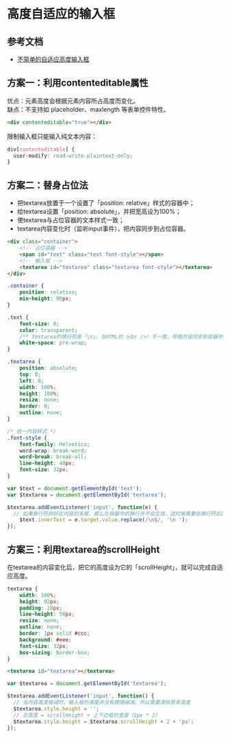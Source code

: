 # 高度自适应的输入框

## 参考文档
- [不简单的自适应高度输入框](https://juejin.im/post/5b7653bde51d454dba70c0b1)

## 方案一：利用contenteditable属性
优点：元素高度会根据元素内容所占高度而变化。  
缺点：不支持如 placeholder、maxlength 等表单控件特性。  
```html
<div contenteditable="true"></div>
```
限制输入框只能输入纯文本内容：
```css
div[contenteditable] {
  user-modify: read-write-plaintext-only;
}
```

## 方案二：替身占位法
- 把textarea放置于一个设置了「position: relative」样式的容器中；
- 给textarea设置「position: absolute」，并把宽高设为100%；
- 使textarea与占位容器的文本样式一致；
- textarea内容变化时（监听input事件），把内容同步到占位容器。

```html
<div class="container">
	<!-- 占位容器 -->
	<span id="text" class="text font-style"></span>
	<!-- 输入框 -->
	<textarea id="textarea" class="textarea font-style"></textarea>
</div>
```
```css
.container {
	position: relative;
	min-height: 90px;
}

.text {
	font-size: 0;
	color: transparent;
	/** textarea的换行符是「\n」，与HTML的（<br />）不一致，导致内容同步到容器中后丢失了换行。 **/
	white-space: pre-wrap; 
}

.textarea {
	position: absolute;
	top: 0;
	left: 0;
	width: 100%;
	height: 100%;
	resize: none;
	border: 0;
	outline: none;
}

/* 统一内容样式 */
.font-style {
	font-family: Helvetica;
	word-wrap: break-word;
	word-break: break-all;
	line-height: 48px;
	font-size: 32px;
}
```
```js
var $text = document.getElementById('text');
var $textarea = document.getElementById('textarea');

$textarea.addEventListener('input', function(e) {
  // 如果换行符刚好在内容的末尾，那么在容器中的换行并不会生效，这时候需要在换行符后面补上一个空格（或者其他非空白字符）。
	$text.innerText = e.target.value.replace(/\n$/, '\n ');
});
```

## 方案三：利用textarea的scrollHeight
在textarea的内容变化后，把它的高度设为它的「scrollHeight」，就可以完成自适应高度。
```css
textarea {
    width: 100%;
    height: 92px;
    padding: 20px;
    line-height: 50px;
    resize: none;
    outline: none;
    border: 1px solid #ccc;
    background: #eee;
    font-size: 32px;
    box-sizing: border-box;
}
```
```html
<textarea id="textarea"></textarea>
```
```js
var $textarea = document.getElementById('textarea');

$textarea.addEventListener('input', function() {
  // 当内容高度缩减时，输入框的高度并没有跟随缩减。所以需要清除原来高度
  $textarea.style.height = '';
  // 总高度 = scrollHeight + 上下边框的宽度（1px * 2）
  $textarea.style.height = $textarea.scrollHeight + 2 + 'px';
});
```

